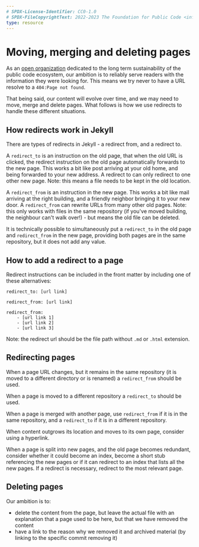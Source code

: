 ```yaml
---
# SPDX-License-Identifier: CC0-1.0
# SPDX-FileCopyrightText: 2022-2023 The Foundation for Public Code <info@publiccode.net>
type: resource
---
```


# Moving, merging and deleting pages

As an [open organization](../../organization/cultural-values.md) dedicated to the long term sustainability of the public code ecosystem, our ambition is to reliably serve readers with the information they were looking for.
This means we try never to have a URL resolve to a `404:Page not found`.

That being said, our content will evolve over time, and we may need to move, merge and delete pages.
What follows is how we use redirects to handle these different situations.

## How redirects work in Jekyll

There are types of redirects in Jekyll - a redirect from, and a redirect to.

A `redirect_to` is an instruction on the old page, that when the old URL is clicked, the redirect instruction on the old page automatically forwards to the new page.
This works a bit like post arriving at your old home, and being forwarded to your new address.
A redirect to can only redirect to one other new page.
Note: this means a file needs to be kept in the old location.

A `redirect_from` is an instruction in the new page.
This works a bit like mail arriving at the right building, and a friendly neighbor bringing it to your new door.
A `redirect_from` can rewrite URLs from many other old pages.
Note: this only works with files in the same repository (if you've moved building, the neighbour can't walk over!) - but means the old file can be deleted.

It is technically possible to simultaneously put a `redirect_to` in the old page and `redirect_from` in the new page, providing both pages are in the same repository, but it does not add any value.

## How to add a redirect to a page

Redirect instructions can be included in the front matter by including one of these alternatives:

`redirect_to: [url link]`

`redirect_from: [url link]`

```
redirect_from:
    - [url link 1]
    - [url link 2]
    - [url link 3]
```

Note: the redirect url should be the file path without `.md` or `.html` extension.

## Redirecting pages

When a page URL changes, but it remains in the same repository (it is moved to a different directory or is renamed) a `redirect_from` should be used.

When a page is moved to a different repository a `redirect_to` should be used.

When a page is merged with another page, use `redirect_from` if it is in the same repository, and a `redirect_to` if it is in a different repository.

When content outgrows its location and moves to its own page, consider using a hyperlink.

When a page is split into new pages, and the old page becomes redundant, consider whether it could become an index, become a short stub referencing the new pages or if it can redirect to an index that lists all the new pages.
If a redirect is necessary, redirect to the most relevant page.

## Deleting pages

Our ambition is to:

* delete the content from the page, but leave the actual file with an explanation that a page used to be here, but that we have removed the content
* have a link to the reason why we removed it and archived material (by linking to the specific commit removing it)
